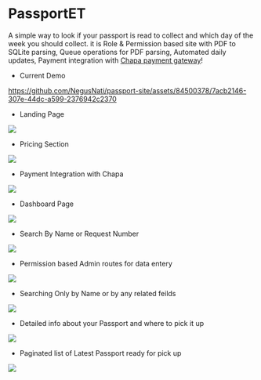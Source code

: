 # PassportET

A simple way to look if your passport is read to collect and which day of the week you should collect. it is Role & Permission based site with PDF to SQLite parsing, Queue operations for PDF parsing, Automated daily updates, Payment integration with [Chapa payment gateway](https://chapa.co)!


- Current Demo  

https://github.com/NegusNati/passport-site/assets/84500378/7acb2146-307e-44dc-a599-2376942c2370


- Landing Page    
<img src="https://github.com/NegusNati/Airbnb-Experiences-Clone/assets/84500378/d26ace89-7e34-4cab-a540-ffeffc67068d"  >

- Pricing Section
 <img src="https://github.com/NegusNati/Airbnb-Experiences-Clone/assets/84500378/0b3c62af-62d3-4827-b7e5-913e2ba8a317"  >

- Payment Integration with Chapa
 <img src="https://github.com/NegusNati/Airbnb-Experiences-Clone/assets/84500378/e25b52c5-25e8-4b7d-84b8-2ca1558d7548">

- Dashboard Page
 <img src="https://github.com/NegusNati/Airbnb-Experiences-Clone/assets/84500378/e23679c6-dfba-47b1-9263-d7f09be8aacc">
 
 - Search By Name or Request Number
 <img src="https://github.com/NegusNati/Airbnb-Experiences-Clone/assets/84500378/b2babbbb-213f-4c0c-9d11-9f4002646a12">

 - Permission based Admin routes for data entery
 <img src="https://github.com/NegusNati/Airbnb-Experiences-Clone/assets/84500378/65b04087-cbd9-4ce8-ab25-9c85cbfb532b">

 - Searching Only by Name or by any related feilds
 <img src="https://github.com/NegusNati/Airbnb-Experiences-Clone/assets/84500378/e342046b-aa5a-4871-ad06-3e62999c5583">

  - Detailed info about your Passport and where to pick it up
 <img src="https://github.com/NegusNati/Airbnb-Experiences-Clone/assets/84500378/8d8ec474-db7f-41ac-b428-19988054924d">

  - Paginated list of Latest Passport ready for pick up 
 <img src="https://github.com/NegusNati/Airbnb-Experiences-Clone/assets/84500378/ae3132ca-28f6-43cc-b342-1e2322eb18b7">
